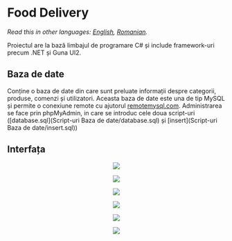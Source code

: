 # Food Delivery

*Read this in other languages: [English](README.en.md), [Romanian](README.md).*

Proiectul are la bază limbajul de programare C# și include framework-uri precum .NET și Guna UI2.

## Baza de date

Conține o baza de date din care sunt preluate informații despre categorii, produse, comenzi și utilizatori. Aceasta baza de date este una de tip MySQL și permite o conexiune remote cu ajutorul [remotemysql.com](https://remotemysql.com/). Administrarea se face prin phpMyAdmin, in care se introduc cele doua script-uri ([database.sql](Script-uri Baza de date/database.sql) și [insert](Script-uri Baza de date/insert.sql))

## Interfața

<p align="center">
  <img src="https://i.ibb.co/Mc5Xzph/Screenshot-8.png">
</p>

<p align="center">
  <img src="https://i.ibb.co/PGQBcFt/Screenshot-9.png">
</p>

<p align="center">
  <img src="https://i.ibb.co/svd6VWd/Screenshot-11.png">
</p>

<p align="center">
  <img src="https://i.ibb.co/1TS7fQt/Screenshot-12.png">
</p>

<p align="center">
  <img src="https://i.ibb.co/0Fm892x/Screenshot-13.png">
</p>

<p align="center">
  <img src="https://i.ibb.co/k23cFm5/Screenshot-14.png">
</p>
